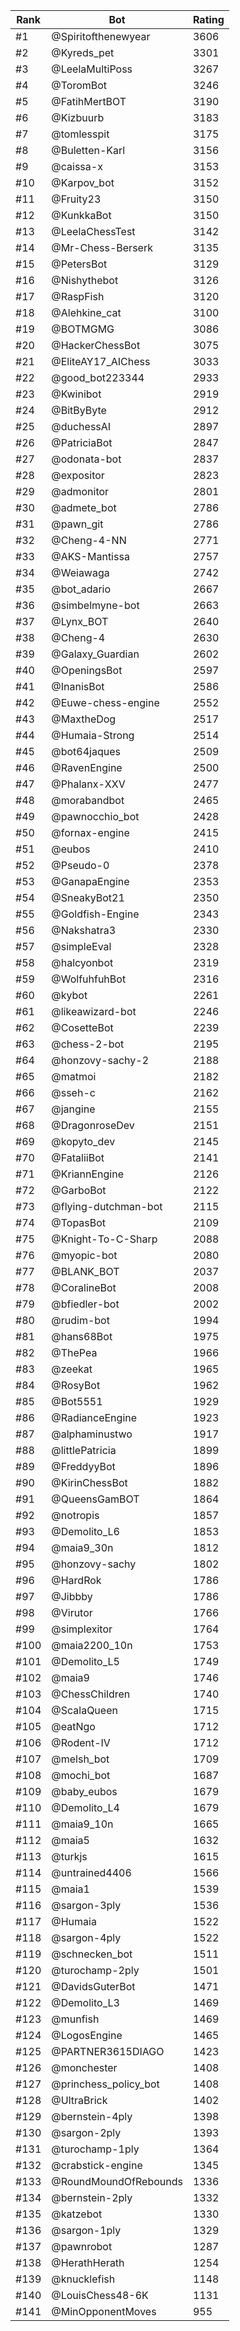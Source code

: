 Rank|Bot|Rating
---|---|---
#1|@Spiritofthenewyear|3606
#2|@Kyreds_pet|3301
#3|@LeelaMultiPoss|3267
#4|@ToromBot|3246
#5|@FatihMertBOT|3190
#6|@Kizbuurb|3183
#7|@tomlesspit|3175
#8|@Buletten-Karl|3156
#9|@caissa-x|3153
#10|@Karpov_bot|3152
#11|@Fruity23|3150
#12|@KunkkaBot|3150
#13|@LeelaChessTest|3142
#14|@Mr-Chess-Berserk|3135
#15|@PetersBot|3129
#16|@Nishythebot|3126
#17|@RaspFish|3120
#18|@Alehkine_cat|3100
#19|@BOTMGMG|3086
#20|@HackerChessBot|3075
#21|@EliteAY17_AIChess|3033
#22|@good_bot223344|2933
#23|@Kwinibot|2919
#24|@BitByByte|2912
#25|@duchessAI|2897
#26|@PatriciaBot|2847
#27|@odonata-bot|2837
#28|@expositor|2823
#29|@admonitor|2801
#30|@admete_bot|2786
#31|@pawn_git|2786
#32|@Cheng-4-NN|2771
#33|@AKS-Mantissa|2757
#34|@Weiawaga|2742
#35|@bot_adario|2667
#36|@simbelmyne-bot|2663
#37|@Lynx_BOT|2640
#38|@Cheng-4|2630
#39|@Galaxy_Guardian|2602
#40|@OpeningsBot|2597
#41|@InanisBot|2586
#42|@Euwe-chess-engine|2552
#43|@MaxtheDog|2517
#44|@Humaia-Strong|2514
#45|@bot64jaques|2509
#46|@RavenEngine|2500
#47|@Phalanx-XXV|2477
#48|@morabandbot|2465
#49|@pawnocchio_bot|2428
#50|@fornax-engine|2415
#51|@eubos|2410
#52|@Pseudo-0|2378
#53|@GanapaEngine|2353
#54|@SneakyBot21|2350
#55|@Goldfish-Engine|2343
#56|@Nakshatra3|2330
#57|@simpleEval|2328
#58|@halcyonbot|2319
#59|@WolfuhfuhBot|2316
#60|@kybot|2261
#61|@likeawizard-bot|2246
#62|@CosetteBot|2239
#63|@chess-2-bot|2195
#64|@honzovy-sachy-2|2188
#65|@matmoi|2182
#66|@sseh-c|2162
#67|@jangine|2155
#68|@DragonroseDev|2151
#69|@kopyto_dev|2145
#70|@FataliiBot|2141
#71|@KriannEngine|2126
#72|@GarboBot|2122
#73|@flying-dutchman-bot|2115
#74|@TopasBot|2109
#75|@Knight-To-C-Sharp|2088
#76|@myopic-bot|2080
#77|@BLANK_BOT|2037
#78|@CoralineBot|2008
#79|@bfiedler-bot|2002
#80|@rudim-bot|1994
#81|@hans68Bot|1975
#82|@ThePea|1966
#83|@zeekat|1965
#84|@RosyBot|1962
#85|@Bot5551|1929
#86|@RadianceEngine|1923
#87|@alphaminustwo|1917
#88|@littlePatricia|1899
#89|@FreddyyBot|1896
#90|@KirinChessBot|1882
#91|@QueensGamBOT|1864
#92|@notropis|1857
#93|@Demolito_L6|1853
#94|@maia9_30n|1812
#95|@honzovy-sachy|1802
#96|@HardRok|1786
#97|@Jibbby|1786
#98|@Virutor|1766
#99|@simplexitor|1764
#100|@maia2200_10n|1753
#101|@Demolito_L5|1749
#102|@maia9|1746
#103|@ChessChildren|1740
#104|@ScalaQueen|1715
#105|@eatNgo|1712
#106|@Rodent-IV|1712
#107|@melsh_bot|1709
#108|@mochi_bot|1687
#109|@baby_eubos|1679
#110|@Demolito_L4|1679
#111|@maia9_10n|1665
#112|@maia5|1632
#113|@turkjs|1615
#114|@untrained4406|1566
#115|@maia1|1539
#116|@sargon-3ply|1536
#117|@Humaia|1522
#118|@sargon-4ply|1522
#119|@schnecken_bot|1511
#120|@turochamp-2ply|1501
#121|@DavidsGuterBot|1471
#122|@Demolito_L3|1469
#123|@munfish|1469
#124|@LogosEngine|1465
#125|@PARTNER3615DIAGO|1423
#126|@monchester|1408
#127|@princhess_policy_bot|1408
#128|@UltraBrick|1402
#129|@bernstein-4ply|1398
#130|@sargon-2ply|1393
#131|@turochamp-1ply|1364
#132|@crabstick-engine|1345
#133|@RoundMoundOfRebounds|1336
#134|@bernstein-2ply|1332
#135|@katzebot|1330
#136|@sargon-1ply|1329
#137|@pawnrobot|1287
#138|@HerathHerath|1254
#139|@knucklefish|1148
#140|@LouisChess48-6K|1131
#141|@MinOpponentMoves|955
